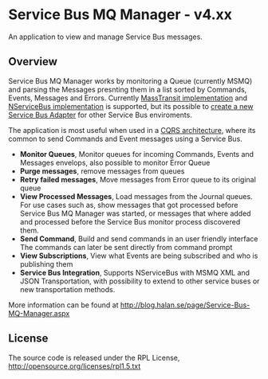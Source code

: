 Service Bus MQ Manager - v4.xx
======================================================================
An application to view and manage Service Bus messages.

## Overview
Service Bus MQ Manager works by monitoring a Queue (currently MSMQ) and parsing the Messages presnting them in a list sorted by Commands, Events, Messages and Errors. Currently [MassTransit implementation](https://github.com/jjchiw/ServiceBusMQManager)  and [NServiceBus implementation](https://github.com/danielHalan/ServiceBusMQManager) is supported, but its possible to [create a new Service Bus Adapter](https://github.com/danielHalan/ServiceBusMQManager/wiki/Building-a-Service-Bus-Adapter) for other Service Bus enviroments.

The application is most useful when used in a [CQRS architecture](http://cqrsinfo.com), where its common to send Commands and Event messages using a Service Bus.

- **Monitor Queues**, Monitor queues for incoming Commands, Events and Messages envelops, also possible to monitor Error Queue
- **Purge messages**, remove messages from queues
- **Retry failed messages**, Move messages from Error queue to its original queue
- **View Processed Messages**, Load messages from the Journal queues. For use cases such as, show messages that got processed before Service Bus MQ Manager was started, or messages that where added and processed before the Service Bus monitor process discovered them.
- **Send Command**, Build and send commands in an user friendly interface The commands can later be sent directly from command prompt
- **View Subscriptions**, View what Events are being subscribed and who is publishing them
- **Service Bus Integration**, Supports NServiceBus with MSMQ XML and JSON Transportation, with possibility to extend to other service buses or new transportation methods.

More information can be found at http://blog.halan.se/page/Service-Bus-MQ-Manager.aspx


## License

The source code is released under the RPL License, 
http://opensource.org/licenses/rpl1.5.txt

